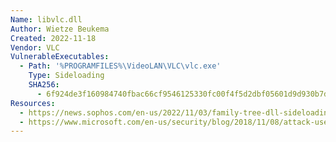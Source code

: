 ```yaml
---
Name: libvlc.dll
Author: Wietze Beukema
Created: 2022-11-18
Vendor: VLC
VulnerableExecutables:
  - Path: '%PROGRAMFILES%\VideoLAN\VLC\vlc.exe'
    Type: Sideloading
    SHA256:
      - 6f924de3f160984740fbac66cf9546125330fc00f4f5d2dbf05601d9d930b7d9
Resources:
  - https://news.sophos.com/en-us/2022/11/03/family-tree-dll-sideloading-cases-may-be-related/
  - https://www.microsoft.com/en-us/security/blog/2018/11/08/attack-uses-malicious-inpage-document-and-outdated-vlc-media-player-to-give-attackers-backdoor-access-to-targets/
---
```


